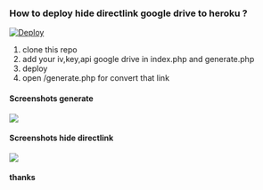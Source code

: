 ### How to deploy hide directlink google drive to heroku ?

[![Deploy](https://www.herokucdn.com/deploy/button.png)](https://heroku.com/deploy)  

1. clone this repo
2. add your iv,key,api google drive in index.php and generate.php
3. deploy
4. open /generate.php for convert that link
#### Screenshots generate
![](https://files.catbox.moe/rxnu0i.png)
#### Screenshots hide directlink
![](https://i.imgur.com/P4LEU37.png)

#### thanks
